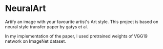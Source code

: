 # NeuralArt
Artify an image with your favourite artist's Art style. This project is based on neural style transfer paper by gatys et al.

In my implementation of the paper, I used pretrained weights of VGG19 network on ImageNet dataset.
